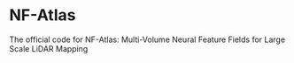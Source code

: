 # NF-Atlas
The official code for NF-Atlas: Multi-Volume Neural Feature Fields for Large Scale LiDAR Mapping
